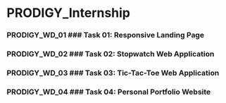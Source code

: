 # PRODIGY_Internship
### PRODIGY_WD_01 ### Task 01: Responsive Landing Page
### PRODIGY_WD_02 ### Task 02: Stopwatch Web Application
### PRODIGY_WD_03 ### Task 03: Tic-Tac-Toe Web Application
### PRODIGY_WD_04 ### Task 04: Personal Portfolio Website
